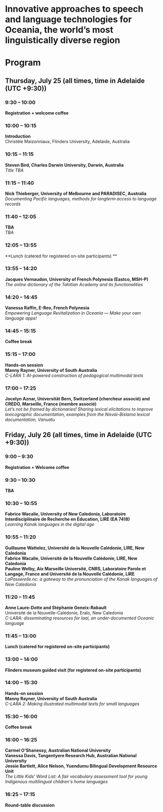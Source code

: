 # Innovative approaches to speech and language technologies for Oceania, the world’s most linguistically diverse region

# Program

## Thursday, July 25 (all times, time in Adelaide (UTC +9:30))

### 9:30 – 10:00
**Registration + welcome coffee**

### 10:00 – 10:15
**Introduction**  
Christèle Maizonniaux, Flinders University, Adelaide, Australia

### 10:15 – 11:15
**Steven Bird, Charles Darwin University, Darwin, Australia**  
*Title TBA*

### 11:15 – 11:40
**Nick Thieberger, University of Melbourne and PARADISEC, Australia**
*Documenting Pacific languages, methods for longterm access to language records*

### 11:40 – 12:05
**TBA**  
*TBA*

### 12:05 – 13:55
**Lunch (catered for registered on-site participants) **

### 13:55 – 14:20
**Jacques Vernaudon, University of French Polynesia (Eastco, MSH-P)**  
*The online dictionary of the Tahitian Academy and its functionalities*

### 14:20 – 14:45
**Vanessa Raffin, E-Reo, French Polynesia**  
*Empowering Language Revitalization in Oceania — Make your own language apps!*

### 14:45 – 15:15
**Coffee break**

### 15:15 – 17:00
**Hands-on session**  
**Manny Rayner, University of South Australia**   
*C-LARA 1: AI-powered construction of pedagogical multimodal texts*

### 17:00 – 17:25
**Jocelyn Aznar, Universität Bern, Switzerland (chercheur associé) and CREDO, Marseille, France (membre associé)**  
*Let’s not be framed by dictionaries! Sharing lexical elicitations to improve lexicographic documentation, examples from the Nisvai-Bislama lexical documentation, Vanuatu*

## Friday, July 26 (all times, time in Adelaide (UTC +9:30))

### 9:00 – 9:30
**Registration + Welcome coffee**

### 9:30 – 10:30
**TBA**

### 10:30 – 10:55
**Fabrice Wacalie, University of New Caledonia, Laboratoire Interdisciplinaire de Recherche en Éducation, LIRE (EA 7418)**  
*Learning Kanak languages in the digital age*

### 10:55 – 11:20
**Guillaume Wattelez, Université de la Nouvelle Calédonie, LIRE, New Caledonia**    
**Fabrice Wacalie, Université de la Nouvelle Calédonie, LIRE, New Caledonia**  
**Pauline Welby, Aix Marseille Université, CNRS, Laboratoire Parole et Langage, France and Université de la Nouvelle Calédonie, LIRE**  
*LaPasserelle.nc: a gateway to the pronunciation of the Kanak languages of New Caledonia*

### 11:20 – 11:45
**Anne Laure-Dotte and Stéphanie Geneix-Rabault**  
Université de la Nouvelle-Calédonie, Eralo, New Caledonia  
*C-LARA: disseminating resources for Iaai, an under-documented Oceanic language*

### 11:45 – 13:00
**Lunch (catered for registered on-site participants)**

### 13:00 – 14:00
**Flinders museum guided visit (for registered on-site participants)**

### 14:00 – 15:30
**Hands-on session**  
**Manny Rayner, University of South Australia**    
*C-LARA 2: Making illustrated multimodal texts for small languages*

### 15:30 – 16:00
**Coffee break**

### 16:00 – 16:25
**Carmel O’Shanessy, Australian National University**  
**Vanessa Davis, Tangentyere Research Hub, Australian National University**  
**Jessie Bartlett, Alice Nelson, Yuendumu Bilingual Development Resource Unit**  
*The Little Kids' Word List: A fair vocabulary assessment tool for young Indigenous multilingual children's home languages*

### 16:25 – 17:15
**Round-table discussion**
